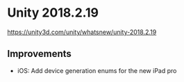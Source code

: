 # Unity 2018.2.19
https://unity3d.com/unity/whatsnew/unity-2018.2.19

## Improvements

<ul>
<li>iOS: Add device generation enums for the new iPad pro</li>
</ul>
